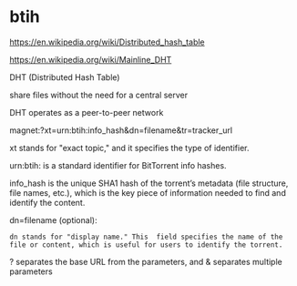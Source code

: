 # btih

https://en.wikipedia.org/wiki/Distributed_hash_table

https://en.wikipedia.org/wiki/Mainline_DHT

DHT (Distributed Hash Table) 

share files without the need for a central server

DHT operates as a peer-to-peer network


magnet:?xt=urn:btih:info_hash&dn=filename&tr=tracker_url

xt stands for "exact topic," and it specifies the type of identifier.

urn:btih: is a standard identifier for BitTorrent info hashes.

info_hash is the unique SHA1 hash of the torrent’s metadata (file structure, file names, etc.), which is the key piece of information needed to find and identify the content.

dn=filename (optional):

    dn stands for "display name." This  field specifies the name of the file or content, which is useful for users to identify the torrent.
    
? separates the base URL from the parameters, and & separates multiple parameters



    
